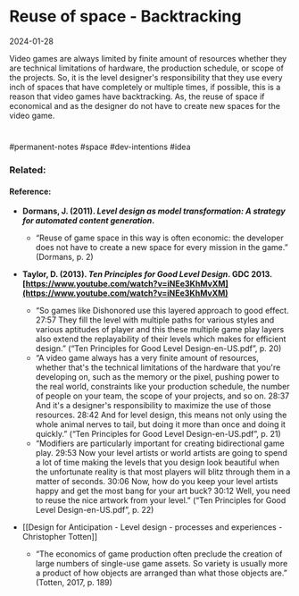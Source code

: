 # Reuse of space - Backtracking
2024-01-28

Video games are always limited by finite amount of resources whether they are technical limitations of hardware, the production schedule, or scope of the projects. So, it is the level designer's responsibility that they use every inch of spaces that have completely or multiple times, if possible, this is a reason that video games have backtracking. As, the reuse of space if economical and as the designer do not have to create new spaces for the video game. 
#
#permanent-notes #space #dev-intentions #idea 
### Related:


#### Reference:
- **Dormans, J. (2011). _Level design as model transformation: A strategy for automated content generation_.**
	- “Reuse of game space in this way is often economic: the developer does not have to create a new space for every mission in the game.” (Dormans, p. 2)
	  
- **Taylor, D. (2013). _Ten Principles for Good Level Design_. GDC 2013. [https://www.youtube.com/watch?v=iNEe3KhMvXM](https://www.youtube.com/watch?v=iNEe3KhMvXM)**
	- “So games like Dishonored use this layered approach to good effect. 27:57 They fill the level with multiple paths for various styles and various aptitudes of player and this these multiple game play layers also extend the replayability of their levels which makes for efficient design.” (“Ten Principles for Good Level Design-en-US.pdf”, p. 20)
	- “A video game always has a very finite amount of resources, whether that's the technical limitations of the hardware that you're developing on, such as the memory or the pixel, pushing power to the real world, constraints like your production schedule, the number of people on your team, the scope of your projects, and so on. 28:37 And it's a designer's responsibility to maximize the use of those resources. 28:42 And for level design, this means not only using the whole animal nerves to tail, but doing it more than once and doing it quickly.” (“Ten Principles for Good Level Design-en-US.pdf”, p. 21)
	- “Modifiers are particularly important for creating bidirectional game play. 29:53 Now your level artists or world artists are going to spend a lot of time making the levels that you design look beautiful when the unfortunate reality is that most players will blitz through them in a matter of seconds. 30:06 Now, how do you keep your level artists happy and get the most bang for your art buck? 30:12 Well, you need to reuse the nice artwork from your level.” (“Ten Principles for Good Level Design-en-US.pdf”, p. 22)
	  
- [[Design for Anticipation - Level design - processes and experiences - Christopher Totten]]
	- “The economics of game production often preclude the creation of large numbers of single-use game assets. So variety is usually more a product of how objects are arranged than what those objects are.” (Totten, 2017, p. 189)
